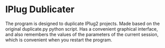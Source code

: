 ﻿# IPlug Dublicater

The program is designed to duplicate IPlug2 projects. Made based on the original duplicate.py python script.
Has a convenient graphical interface, and also remembers the values of the parameters of the current session, 
which is convenient when you restart the program.
